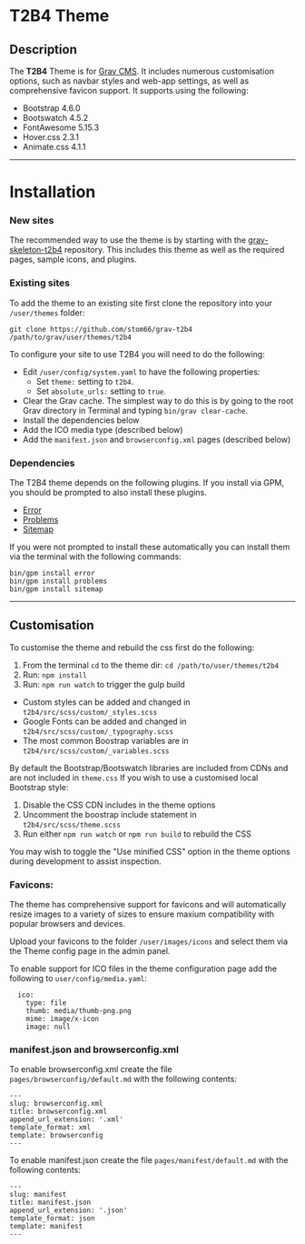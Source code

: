 # T2B4 Theme

## Description

The **T2B4** Theme is for [Grav CMS](http://github.com/getgrav/grav). It includes numerous customisation options, such as navbar styles and web-app settings, as well as comprehensive favicon support. It supports using the following:

* Bootstrap 4.6.0
* Bootswatch 4.5.2
* FontAwesome 5.15.3
* Hover.css 2.3.1
* Animate.css 4.1.1

---

# Installation

### New sites

The recommended way to use the theme is by starting with the [grav-skeleton-t2b4](https://github.com/stom66/grav-skeleton-t2b4) repository. This includes this theme as well as the required pages, sample icons, and plugins.

### Existing sites

To add the theme to an existing site first clone the repository into your `/user/themes` folder:

	git clone https://github.com/stom66/grav-t2b4 /path/to/grav/user/themes/t2b4

To configure your site to use T2B4 you will need to do the following:

* Edit `/user/config/system.yaml` to have the following properties:
    * Set `theme:` setting to `t2b4`.
    * Set `absolute_urls:` setting to `true`.
* Clear the Grav cache. The simplest way to do this is by going to the root Grav directory in Terminal and typing `bin/grav clear-cache`.
* Install the dependencies below
* Add the ICO media type (described below)
* Add the `manifest.json` and `browserconfig.xml` pages (described below)


### Dependencies

The T2B4 theme depends on the following plugins. If you install via GPM, you should be prompted to also install these plugins. 

* [Error](https://github.com/getgrav/grav-theme-error) 
* [Problems](https://github.com/getgrav/grav-plugin-problems)
* [Sitemap](https://github.com/getgrav/grav-plugin-sitemap)

If you were not prompted to install these automatically you can install them via the terminal with the following commands:

    bin/gpm install error
    bin/gpm install problems
    bin/gpm install sitemap

---

## Customisation

To customise the theme and rebuild the css first do the following:

1) From the terminal `cd` to the theme dir: `cd /path/to/user/themes/t2b4`
2) Run: `npm install`
3) Run: `npm run watch` to trigger the gulp build

* Custom styles can be added and changed in `t2b4/src/scss/custom/_styles.scss`
* Google Fonts can be added and changed in `t2b4/src/scss/custom/_typography.scss`
* The most common Boostrap variables are in `t2b4/src/scss/custom/_variables.scss`

By default the Bootstrap/Bootswatch libraries are included from CDNs and are not included in `theme.css` If you wish to use a customised local Bootstrap style:

1) Disable the CSS CDN includes in the theme options
2) Uncomment the boostrap include statement in `t2b4/src/scss/theme.scss`
3) Run either `npm run watch` or `npm run build` to rebuild the CSS

You may wish to toggle the "Use minified CSS" option in the theme options during development to assist inspection.

### Favicons:

The theme has comprehensive support for favicons and will automatically resize images to a variety of sizes to ensure maxium compatibility with popular browsers and devices.

Upload your favicons to the folder `/user/images/icons` and select them via the Theme config page in the admin panel.

To enable support for ICO files in the theme configuration page add the following to `user/config/media.yaml`:

```
  ico:
    type: file
    thumb: media/thumb-png.png
    mime: image/x-icon
    image: null
```

### manifest.json and browserconfig.xml

To enable browserconfig.xml create the file `pages/browserconfig/default.md` with the following contents:
```
---
slug: browserconfig.xml
title: browserconfig.xml
append_url_extension: '.xml'
template_format: xml
template: browserconfig
---
```

To enable manifest.json create the file `pages/manifest/default.md` with the following contents:
```
---
slug: manifest
title: manifest.json
append_url_extension: '.json'
template_format: json
template: manifest
---
```